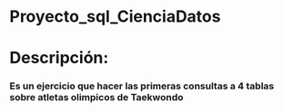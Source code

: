 # Proyecto_sql_CienciaDatos
# Descripción: 
### Es un ejercicio que hacer las primeras consultas a 4 tablas sobre atletas olimpicos de Taekwondo
